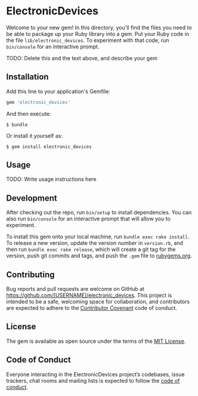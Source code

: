 # ElectronicDevices

Welcome to your new gem! In this directory, you'll find the files you need to be able to package up your Ruby library into a gem. Put your Ruby code in the file `lib/electronic_devices`. To experiment with that code, run `bin/console` for an interactive prompt.

TODO: Delete this and the text above, and describe your gem

## Installation

Add this line to your application's Gemfile:

```ruby
gem 'electronic_devices'
```

And then execute:

    $ bundle

Or install it yourself as:

    $ gem install electronic_devices

## Usage

TODO: Write usage instructions here

## Development

After checking out the repo, run `bin/setup` to install dependencies. You can also run `bin/console` for an interactive prompt that will allow you to experiment.

To install this gem onto your local machine, run `bundle exec rake install`. To release a new version, update the version number in `version.rb`, and then run `bundle exec rake release`, which will create a git tag for the version, push git commits and tags, and push the `.gem` file to [rubygems.org](https://rubygems.org).

## Contributing

Bug reports and pull requests are welcome on GitHub at https://github.com/[USERNAME]/electronic_devices. This project is intended to be a safe, welcoming space for collaboration, and contributors are expected to adhere to the [Contributor Covenant](http://contributor-covenant.org) code of conduct.

## License

The gem is available as open source under the terms of the [MIT License](https://opensource.org/licenses/MIT).

## Code of Conduct

Everyone interacting in the ElectronicDevices project’s codebases, issue trackers, chat rooms and mailing lists is expected to follow the [code of conduct](https://github.com/[USERNAME]/electronic_devices/blob/master/CODE_OF_CONDUCT.md).
